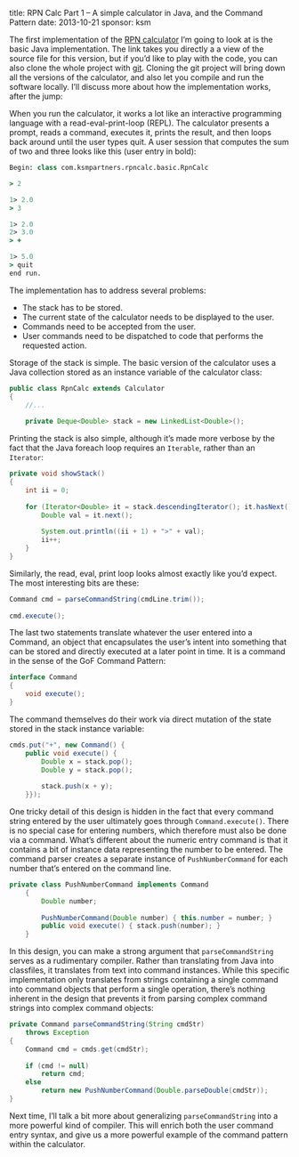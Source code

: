 title: RPN Calc Part 1 – A simple calculator in Java, and the Command Pattern
date: 2013-10-21
sponsor: ksm

The first implementation of the [RPN calculator](/ksm/rpncalc_00) I’m
going to look at is the basic Java implementation. The link takes you
directly a a view of the source file for this version, but if you’d
like to play with the code, you can also clone the whole project with
[git](https://github.com/ksmpartners/blog-rpncalc).  Cloning the git
project will bring down all the versions of the calculator, and also
let you compile and run the software locally. I’ll discuss more about
how the implementation works, after the jump:

When you run the calculator, it works a lot like an interactive
programming language with a read-eval-print-loop (REPL). The
calculator presents a prompt, reads a command, executes it, prints the
result, and then loops back around until the user types quit. A user
session that computes the sum of two and three looks like this (user
entry in bold):

```clojure
Begin: class com.ksmpartners.rpncalc.basic.RpnCalc

> 2

1> 2.0
> 3

1> 2.0
2> 3.0
> +

1> 5.0
> quit
end run.
```

The implementation has to address several problems:

* The stack has to be stored.
* The current state of the calculator needs to be displayed to the user.
* Commands need to be accepted from the user.
* User commands need to be dispatched to code that performs the requested action.

Storage of the stack is simple. The basic version of the calculator
uses a Java collection stored as an instance variable of the
calculator class:

```java
public class RpnCalc extends Calculator
{
    //...
 
    private Deque<Double> stack = new LinkedList<Double>();
```

Printing the stack is also simple, although it’s made more verbose by
the fact that the Java foreach loop requires an `Iterable`, rather than
an `Iterator`:


```java
private void showStack()
{
    int ii = 0;
 
    for (Iterator<Double> it = stack.descendingIterator(); it.hasNext(); ) {
        Double val = it.next();
 
        System.out.println((ii + 1) + ">" + val);
        ii++;
    }
}
```

Similarly, the read, eval, print loop looks almost exactly like you’d
expect. The most interesting bits are these:

```java
Command cmd = parseCommandString(cmdLine.trim());
 
cmd.execute();
```

The last two statements translate whatever the user entered into a
Command, an object that encapsulates the user’s intent into something
that can be stored and directly executed at a later point in time. It
is a command in the sense of the GoF Command Pattern:

```java
interface Command
{
    void execute();
}
```

The command themselves do their work via direct mutation of the state
stored in the stack instance variable:

```java
cmds.put("+", new Command() {
    public void execute() {
        Double x = stack.pop();
        Double y = stack.pop();
 
        stack.push(x + y);
    }});
```

One tricky detail of this design is hidden in the fact that every
command string entered by the user ultimately goes through
`Command.execute()`. There is no special case for entering numbers,
which therefore must also be done via a command. What’s different
about the numeric entry command is that it contains a bit of instance
data representing the number to be entered. The command parser creates
a separate instance of `PushNumberCommand` for each number that’s
entered on the command line.

```java
private class PushNumberCommand implements Command
    {
        Double number;
 
        PushNumberCommand(Double number) { this.number = number; }
        public void execute() { stack.push(number); }
    }
```

In this design, you can make a strong argument that `parseCommandString`
serves as a rudimentary compiler. Rather than translating from Java
into classfiles, it translates from text into command instances. While
this specific implementation only translates from strings containing a
single command into command objects that perform a single operation,
there’s nothing inherent in the design that prevents it from parsing
complex command strings into complex command objects:

```java
private Command parseCommandString(String cmdStr)
    throws Exception
{
    Command cmd = cmds.get(cmdStr);
 
    if (cmd != null)
        return cmd;
    else
        return new PushNumberCommand(Double.parseDouble(cmdStr));
}
```

Next time, I’ll talk a bit more about generalizing `parseCommandString`
into a more powerful kind of compiler. This will enrich both the user
command entry syntax, and give us a more powerful example of the
command pattern within the calculator.

